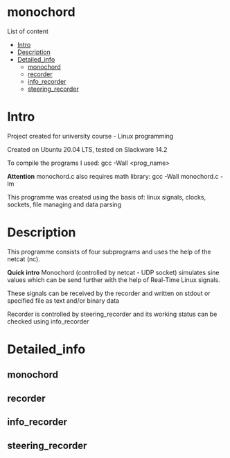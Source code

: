 # monochord

List of content

- [Intro](#Intro)
- [Description](#Description)
- [Detailed_info](#Detailed_info)
    - [monochord](#monochord)
    - [recorder](#recorder)
    - [info_recorder](#info_recorder)
    - [steering_recorder](#steering_recorder)
    
# Intro

Project created for university course - Linux programming

Created on Ubuntu 20.04 LTS, tested on Slackware 14.2

To compile the programs I used:
	gcc -Wall <prog_name>

**Attention** monochord.c also requires math library:
	gcc -Wall monochord.c -lm

This programme was created using the basis of:
	linux signals, clocks, sockets, file managing and data parsing


# Description

This programme consists of four subprograms and uses the help of the netcat (nc).

**Quick intro**
Monochord (controlled by netcat - UDP socket) simulates sine values which can be send further
with the help of Real-Time Linux signals.

These signals can be received by the recorder and written on stdout or specified file
as text and/or binary data

Recorder is controlled by steering_recorder and its working status can be checked using
info_recorder


# Detailed_info

## monochord

## recorder

## info_recorder

## steering_recorder
